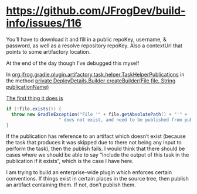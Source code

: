 # https://github.com/JFrogDev/build-info/issues/116
You’ll have to download it and fill in a public repoKey, username, & password, as well as a resolve repository repoKey. Also a contextUrl that points to some artifactory location.
 
At the end of the day though I’ve debugged this myself
 
In [org.jfrog.gradle.plugin.artifactory.task.helper.TaskHelperPublications](https://github.com/JFrogDev/build-info/blob/master/build-info-extractor-gradle/src/main/groovy/org/jfrog/gradle/plugin/artifactory/task/helper/TaskHelperPublications.java) in the method [private DeployDetails.Builder createBuilder(File file, String publicationName)](https://github.com/JFrogDev/build-info/blob/master/build-info-extractor-gradle/src/main/groovy/org/jfrog/gradle/plugin/artifactory/task/helper/TaskHelperPublications.java#L252)
 
[The first thing it does is](https://github.com/JFrogDev/build-info/blob/master/build-info-extractor-gradle/src/main/groovy/org/jfrog/gradle/plugin/artifactory/task/helper/TaskHelperPublications.java#L253)

```java 
if (!file.exists()) {
  throw new GradleException("File '" + file.getAbsolutePath() + "'" +
                    " does not exist, and need to be published from publication " + publicationName);
}
```
 
If the publication has reference to an artifact which doesn’t exist (because the task that produces it was skipped due to there not being any input to perform the task), then the publish fails. I would think that there should be cases where we should be able to say “include the output of this task in the publication if it exists”, which is the case I have here.
 
I am trying to build an enterprise-wide plugin which enforces certain conventions. If things exist in certain places in the source tree, then publish an artifact containing them. If not, don’t publish them.